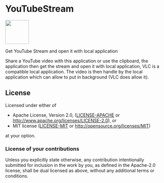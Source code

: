 # YouTubeStream

<a href="https://f-droid.org/en/packages/org.thiolliere.youtubestream/">
  <img src="https://f-droid.org/badge/get-it-on.png" height="75">
</a>

Get YouTube Stream and open it with local application

Share a YouTube video with this application or use the clipboard, the application then get the stream and open it with local application, VLC is a compatible local application. The video is then handle by the local application which can allow to put in background (VLC does allow it).

## License
[License]: #license

Licensed under either of

* Apache License, Version 2.0, ([LICENSE-APACHE](LICENSE-APACHE) or http://www.apache.org/licenses/LICENSE-2.0), or
* MIT license ([LICENSE-MIT](LICENSE-MIT) or http://opensource.org/licenses/MIT)

at your option.

### License of your contributions

Unless you explicitly state otherwise, any contribution intentionally submitted for inclusion in the work by you, as defined in the Apache-2.0 license, shall be dual licensed as above, without any additional terms or conditions.
